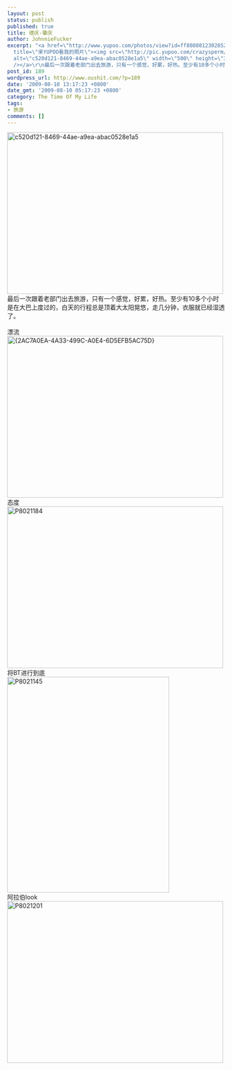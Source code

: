 ```yaml
---
layout: post
status: publish
published: true
title: 德庆-肇庆
author: JohnnieFucker
excerpt: "<a href=\"http://www.yupoo.com/photos/view?id=ff8080812302852d012302a7355b01f8\"
  title=\"来YUPOO看我的照片\"><img src=\"http://pic.yupoo.com/crazysperm/576957e31dbb/medium.jpg\"
  alt=\"c520d121-8469-44ae-a9ea-abac0528e1a5\" width=\"500\" height=\"375\" border=\"0\"
  /></a>\r\n最后一次跟着老部门出去旅游，只有一个感觉，好累，好热。至少有10多个小时是在大巴上度过的，白天的行程总是顶着大太阳晃悠，走几分钟，衣服就已经湿透了。\r\n"
post_id: 189
wordpress_url: http://www.oushit.com/?p=189
date: '2009-08-10 13:17:23 +0800'
date_gmt: '2009-08-10 05:17:23 +0800'
category: The Time Of My Life
tags:
- 旅游
comments: []
---
```

<p><a href="http://www.yupoo.com/photos/view?id=ff8080812302852d012302a7355b01f8" title="来YUPOO看我的照片"><img src="http://pic.yupoo.com/crazysperm/576957e31dbb/medium.jpg" alt="c520d121-8469-44ae-a9ea-abac0528e1a5" width="500" height="375" border="0" /></a><br />
最后一次跟着老部门出去旅游，只有一个感觉，好累，好热。至少有10多个小时是在大巴上度过的，白天的行程总是顶着大太阳晃悠，走几分钟，衣服就已经湿透了。<br />
<!--break--><a id="more-189"></a><br />
漂流<br />
<a href="http://www.yupoo.com/photos/view?id=ff80808123028498012302baeb4b04dc" title="来YUPOO看我的照片"><img src="http://pic.yupoo.com/crazysperm/997857e322c8/medium.jpg" alt="{2AC7A0EA-4A33-499C-A0E4-6D5EFB5AC75D}" width="500" height="375" border="0" /></a><br />
态度<br />
<a href="http://www.yupoo.com/photos/view?id=ff80808122babdae0122dac134a07e87" title="来YUPOO看我的照片"><img src="http://pic.yupoo.com/crazysperm/569147d8e6e8/medium.jpg" alt="P8021184" width="500" height="375" border="0" /></a><br />
将BT进行到底<br />
<a href="http://www.yupoo.com/photos/view?id=ff80808122babf790122dac08c050436" title="来YUPOO看我的照片"><img src="http://pic.yupoo.com/crazysperm/401387d8e6c8/medium.jpg" alt="P8021145" width="375" height="500" border="0" /></a><br />
阿拉伯look<br />
<a href="http://www.yupoo.com/photos/view?id=ff80808122babdae0122dac2b7b87eb3" title="来YUPOO看我的照片"><img src="http://pic.yupoo.com/crazysperm/713697d8e74b/medium.jpg" alt="P8021201" width="500" height="375" border="0" /></a></p>
